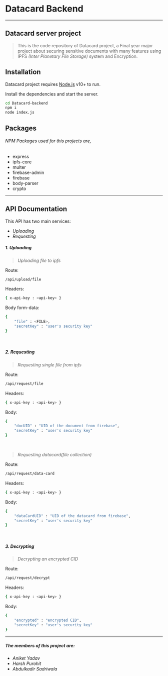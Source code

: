 # Datacard Backend
---
## Datacard server project

>This is the code repository of Datacard project, a Final year major project about securing sensitive documents with many features using IPFS _(Inter Planetary File Storage)_ system and Encryption.

## Installation

Datacard project requires [Node.js](https://nodejs.org/) v10+ to run.

Install the dependencies and start the server.

```sh
cd Datacard-backend
npm i
node index.js
```

## Packages
###### NPM Packages used for this projects are,

- express
- ipfs-core
- multer
- firebase-admin
- firebase
- body-parser
- crypto
___
## API Documentation

This API has two main services:

- _Uploading_
- _Requesting_
&nbsp;
##### 1. Uploading
> _Uploading file to ipfs_

Route:
```sh
/api/upload/file
```
Headers:
```sh
{ x-api-key : <api-key> }
```
Body form-data:
```sh
{
    "file" : <FILE>,
    "secretKey" : "user's security key"
}
```
&nbsp;
##### 2. Requesting
> _Requesting single file from ipfs_

Route:
```sh
/api/request/file
```
Headers:
```sh
{ x-api-key : <api-key> }
```
Body:
```sh
{
    "docUID" : "UID of the document from firebase",
    "secretKey" : "user's security key"
}
```
&nbsp;
> _Requesting datacard(file collection)_

Route:
```sh
/api/request/data-card
```
Headers:
```sh
{ x-api-key : <api-key> }
```
Body:
```sh
{
    "dataCardUID" : "UID of the datacard from firebase",
    "secretKey" : "user's security key"
}
```
&nbsp;
##### 3. Decrypting
> _Decrypting an encrypted CID_

Route:
```sh
/api/request/decrypt
```
Headers:
```sh
{ x-api-key : <api-key> }
```
Body:
```sh
{
    "encrypted" : "encrypted CID",
    "secretKey" : "user's security key"
}
```
___
##### The members of this project are:
- _Aniket Yadav_
- _Harsh Purohit_
- _Abdulkadir Sadriwala_
